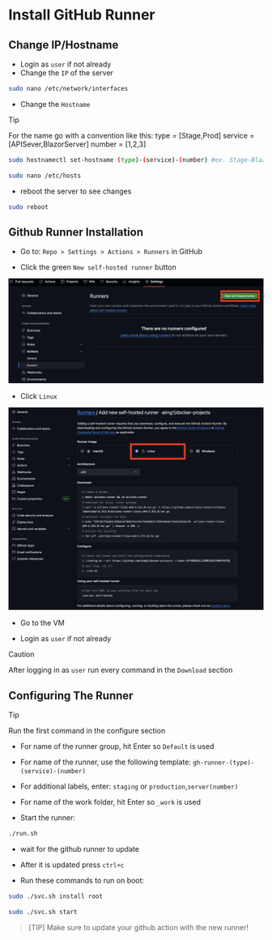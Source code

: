 # Install GitHub Runner

## Change IP/Hostname

- Login as `user` if not already
- Change the `IP` of the server
```bash
sudo nano /etc/network/interfaces
```
- Change the `Hostname`
>[!TIP]
>For the name go with a convention like this: 
>type = [Stage,Prod]
>service = [APISever,BlazorServer]
>number = [1,2,3]

```bash
sudo hostnamectl set-hostname (type)-(service)-(number) #ex. Stage-BlazorServer-1
```
```bash
sudo nano /etc/hosts
```
- reboot the server to see changes
```bash
sudo reboot
```

## Github Runner Installation

- Go to: `Repo > Settings > Actions > Runners` in GitHub  

- Click the green `New self-hosted runner` button

![Step1](gh-actions/img/pic.png)

- Click `Linux`

![Step2](gh-actions/img/pic2.png)

- Go to the VM

- Login as `user` if not already

>[!CAUTION]
>After logging in as `user` run every command in the `Download` section

## Configuring The Runner

>[!TIP]
>Run the first command in the configure section

- For name of the runner group, hit Enter so `Default` is used

- For name of the runner, use the following template: `gh-runner-(type)-(service)-(number)`

- For additional labels, enter: `staging` or `production`,`server(number)`

- For name of the work folder, hit Enter so `_work` is used

- Start the runner:
```bash
./run.sh 
```
- wait for the github runner to update

- After it is updated press `ctrl+c`

- Run these commands to run on boot:
```bash
sudo ./svc.sh install root
```
```bash
sudo ./svc.sh start
```
>[TIP]
>Make sure to update your github action with the new runner!